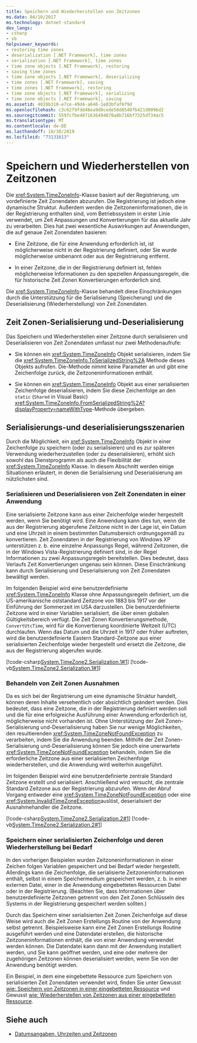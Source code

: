 ```yaml
---
title: Speichern und Wiederherstellen von Zeitzonen
ms.date: 04/10/2017
ms.technology: dotnet-standard
dev_langs:
- csharp
- vb
helpviewer_keywords:
- restoring time zones
- deserialization [.NET Framework], time zones
- serialization [.NET Framework], time zones
- time zone objects [.NET Framework], restoring
- saving time zones
- time zone objects [.NET Framework], deserializing
- time zones [.NET Framework], saving
- time zones [.NET Framework], restoring
- time zone objects [.NET Framework], serializing
- time zone objects [.NET Framework], saving
ms.assetid: 4028b310-e7ce-49d4-a646-1e83bfaf6f9d
ms.openlocfilehash: c3c62f9fdd48ea9d0cede58d8540fb421d0096d2
ms.sourcegitcommit: 559fcfbe4871636494870a8b716bf7325df34ac5
ms.translationtype: MT
ms.contentlocale: de-DE
ms.lasthandoff: 10/30/2019
ms.locfileid: "73131613"
---
```

# <a name="saving-and-restoring-time-zones"></a>Speichern und Wiederherstellen von Zeitzonen

Die <xref:System.TimeZoneInfo>-Klasse basiert auf der Registrierung, um vordefinierte Zeit Zonendaten abzurufen. Die Registrierung ist jedoch eine dynamische Struktur. Außerdem werden die Zeitzoneninformationen, die in der Registrierung enthalten sind, vom Betriebssystem in erster Linie verwendet, um Zeit Anpassungen und Konvertierungen für das aktuelle Jahr zu verarbeiten. Dies hat zwei wesentliche Auswirkungen auf Anwendungen, die auf genaue Zeit Zonendaten basieren:

- Eine Zeitzone, die für eine Anwendung erforderlich ist, ist möglicherweise nicht in der Registrierung definiert, oder Sie wurde möglicherweise umbenannt oder aus der Registrierung entfernt.

- In einer Zeitzone, die in der Registrierung definiert ist, fehlen möglicherweise Informationen zu den speziellen Anpassungsregeln, die für historische Zeit Zonen Konvertierungen erforderlich sind.

Die <xref:System.TimeZoneInfo>-Klasse behandelt diese Einschränkungen durch die Unterstützung für die Serialisierung (Speicherung) und die Deserialisierung (Wiederherstellung) von Zeit Zonendaten.

## <a name="time-zone-serialization-and-deserialization"></a>Zeit Zonen-Serialisierung und-Deserialisierung

Das Speichern und Wiederherstellen einer Zeitzone durch serialisieren und Deserialisieren von Zeit Zonendaten umfasst nur zwei Methodenaufrufe:

- Sie können ein <xref:System.TimeZoneInfo> Objekt serialisieren, indem Sie die <xref:System.TimeZoneInfo.ToSerializedString%2A> Methode dieses Objekts aufrufen. Die-Methode nimmt keine Parameter an und gibt eine Zeichenfolge zurück, die Zeitzoneninformationen enthält.

- Sie können ein <xref:System.TimeZoneInfo> Objekt aus einer serialisierten Zeichenfolge deserialisieren, indem Sie diese Zeichenfolge an den `static` (`Shared` in Visual Basic) <xref:System.TimeZoneInfo.FromSerializedString%2A?displayProperty=nameWithType>-Methode übergeben.

## <a name="serialization-and-deserialization-scenarios"></a>Serialisierungs-und deserialisierungsszenarien

Durch die Möglichkeit, ein <xref:System.TimeZoneInfo> Objekt in einer Zeichenfolge zu speichern (oder zu serialisieren) und es zur späteren Verwendung wiederherzustellen (oder zu deserialisieren), erhöht sich sowohl das Dienstprogramm als auch die Flexibilität der <xref:System.TimeZoneInfo> Klasse. In diesem Abschnitt werden einige Situationen erläutert, in denen die Serialisierung und Deserialisierung am nützlichsten sind.

### <a name="serializing-and-deserializing-time-zone-data-in-an-application"></a>Serialisieren und Deserialisieren von Zeit Zonendaten in einer Anwendung

Eine serialisierte Zeitzone kann aus einer Zeichenfolge wieder hergestellt werden, wenn Sie benötigt wird. Eine Anwendung kann dies tun, wenn die aus der Registrierung abgerufene Zeitzone nicht in der Lage ist, ein Datum und eine Uhrzeit in einem bestimmten Datumsbereich ordnungsgemäß zu konvertieren. Zeit Zonendaten in der Registrierung von Windows XP unterstützen z. b. eine einzelne Anpassungs Regel, während Zeitzonen, die in der Windows Vista-Registrierung definiert sind, in der Regel Informationen zu zwei Anpassungsregeln bereitstellen. Dies bedeutet, dass Verlaufs Zeit Konvertierungen ungenau sein können. Diese Einschränkung kann durch Serialisierung und Deserialisierung von Zeit Zonendaten bewältigt werden.

Im folgenden Beispiel wird eine benutzerdefinierte <xref:System.TimeZoneInfo> Klasse ohne Anpassungsregeln definiert, um die US-amerikanische oststandard Zeitzone von 1883 bis 1917 vor der Einführung der Sommerzeit im USA darzustellen. Die benutzerdefinierte Zeitzone wird in einer Variablen serialisiert, die über einen globalen Gültigkeitsbereich verfügt. Die Zeit Zonen Konvertierungsmethode, `ConvertUtcTime`, wird für die Konvertierung koordinierte Weltzeit (UTC) durchlaufen. Wenn das Datum und die Uhrzeit in 1917 oder früher auftreten, wird die benutzerdefinierte Eastern Standard-Zeitzone aus einer serialisierten Zeichenfolge wieder hergestellt und ersetzt die Zeitzone, die aus der Registrierung abgerufen wurde.

[!code-csharp[System.TimeZone2.Serialization.1#1](../../../samples/snippets/csharp/VS_Snippets_CLR_System/system.TimeZone2.Serialization.1/cs/Serialization.cs#1)]
[!code-vb[System.TimeZone2.Serialization.1#1](../../../samples/snippets/visualbasic/VS_Snippets_CLR_System/system.TimeZone2.Serialization.1/vb/Serialization.vb#1)]

### <a name="handling-time-zone-exceptions"></a>Behandeln von Zeit Zonen Ausnahmen

Da es sich bei der Registrierung um eine dynamische Struktur handelt, können deren Inhalte versehentlich oder absichtlich geändert werden. Dies bedeutet, dass eine Zeitzone, die in der Registrierung definiert werden soll und die für eine erfolgreiche Ausführung einer Anwendung erforderlich ist, möglicherweise nicht vorhanden ist. Ohne Unterstützung der Zeit Zonen-Serialisierung und-Deserialisierung haben Sie nur wenige Möglichkeiten, den resultierenden <xref:System.TimeZoneNotFoundException> zu verarbeiten, indem Sie die Anwendung beenden. Mithilfe der Zeit Zonen-Serialisierung und-Deserialisierung können Sie jedoch eine unerwartete <xref:System.TimeZoneNotFoundException> behandeln, indem Sie die erforderliche Zeitzone aus einer serialisierten Zeichenfolge wiederherstellen, und die Anwendung wird weiterhin ausgeführt.

Im folgenden Beispiel wird eine benutzerdefinierte zentrale Standard Zeitzone erstellt und serialisiert. Anschließend wird versucht, die zentrale Standard Zeitzone aus der Registrierung abzurufen. Wenn der Abruf Vorgang entweder eine <xref:System.TimeZoneNotFoundException> oder eine <xref:System.InvalidTimeZoneException>auslöst, deserialisiert der Ausnahmehandler die Zeitzone.

[!code-csharp[System.TimeZone2.Serialization.2#1](../../../samples/snippets/csharp/VS_Snippets_CLR_System/system.TimeZone2.Serialization.2/cs/Serialization2.cs#1)]
[!code-vb[System.TimeZone2.Serialization.2#1](../../../samples/snippets/visualbasic/VS_Snippets_CLR_System/system.TimeZone2.Serialization.2/vb/Serialization2.vb#1)]

### <a name="storing-a-serialized-string-and-restoring-it-when-needed"></a>Speichern einer serialisierten Zeichenfolge und deren Wiederherstellung bei Bedarf

In den vorherigen Beispielen wurden Zeitzoneninformationen in einer Zeichen folgen Variablen gespeichert und bei Bedarf wieder hergestellt. Allerdings kann die Zeichenfolge, die serialisierte Zeitzoneninformationen enthält, selbst in einem Speichermedium gespeichert werden, z. b. in einer externen Datei, einer in die Anwendung eingebetteten Ressourcen Datei oder in der Registrierung. (Beachten Sie, dass Informationen über benutzerdefinierte Zeitzonen getrennt von den Zeit Zonen Schlüsseln des Systems in der Registrierung gespeichert werden sollten.)

Durch das Speichern einer serialisierten Zeit Zonen Zeichenfolge auf diese Weise wird auch die Zeit Zonen Erstellungs Routine von der Anwendung selbst getrennt. Beispielsweise kann eine Zeit Zonen Erstellungs Routine ausgeführt werden und eine Datendatei erstellen, die historische Zeitzoneninformationen enthält, die von einer Anwendung verwendet werden können. Die Datendatei kann dann mit der Anwendung installiert werden, und Sie kann geöffnet werden, und eine oder mehrere der zugehörigen Zeitzonen können deserialisiert werden, wenn Sie von der Anwendung benötigt werden.

Ein Beispiel, in dem eine eingebettete Ressource zum Speichern von serialisierten Zeit Zonendaten verwendet wird, finden Sie unter Gewusst [wie: Speichern von Zeitzonen in einer eingebetteten Ressource](../../../docs/standard/datetime/save-time-zones-to-an-embedded-resource.md) und Gewusst [wie: Wiederherstellen von Zeitzonen aus einer eingebetteten Ressource](../../../docs/standard/datetime/restore-time-zones-from-an-embedded-resource.md).

## <a name="see-also"></a>Siehe auch

- [Datumsangaben, Uhrzeiten und Zeitzonen](../../../docs/standard/datetime/index.md)
